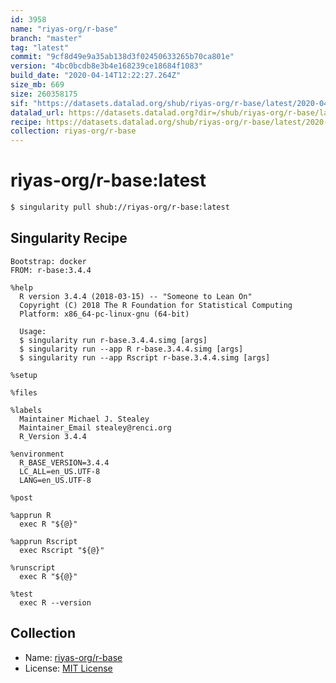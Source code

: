 ```yaml
---
id: 3958
name: "riyas-org/r-base"
branch: "master"
tag: "latest"
commit: "9cf8d49e9a35ab138d3f02450633265b70ca801e"
version: "4bc0bcdb8e3b4e168239ce18684f1083"
build_date: "2020-04-14T12:22:27.264Z"
size_mb: 669
size: 260358175
sif: "https://datasets.datalad.org/shub/riyas-org/r-base/latest/2020-04-14-9cf8d49e-4bc0bcdb/4bc0bcdb8e3b4e168239ce18684f1083.simg"
datalad_url: https://datasets.datalad.org?dir=/shub/riyas-org/r-base/latest/2020-04-14-9cf8d49e-4bc0bcdb/
recipe: https://datasets.datalad.org/shub/riyas-org/r-base/latest/2020-04-14-9cf8d49e-4bc0bcdb/Singularity
collection: riyas-org/r-base
---
```


# riyas-org/r-base:latest

```bash
$ singularity pull shub://riyas-org/r-base:latest
```

## Singularity Recipe

```singularity
Bootstrap: docker
FROM: r-base:3.4.4

%help
  R version 3.4.4 (2018-03-15) -- "Someone to Lean On"
  Copyright (C) 2018 The R Foundation for Statistical Computing
  Platform: x86_64-pc-linux-gnu (64-bit)

  Usage:
  $ singularity run r-base.3.4.4.simg [args]
  $ singularity run --app R r-base.3.4.4.simg [args]
  $ singularity run --app Rscript r-base.3.4.4.simg [args]

%setup

%files

%labels
  Maintainer Michael J. Stealey
  Maintainer_Email stealey@renci.org
  R_Version 3.4.4

%environment
  R_BASE_VERSION=3.4.4
  LC_ALL=en_US.UTF-8
  LANG=en_US.UTF-8

%post

%apprun R
  exec R "${@}"

%apprun Rscript
  exec Rscript "${@}"

%runscript
  exec R "${@}"

%test
  exec R --version
```

## Collection

 - Name: [riyas-org/r-base](https://github.com/riyas-org/r-base)
 - License: [MIT License](https://api.github.com/licenses/mit)

